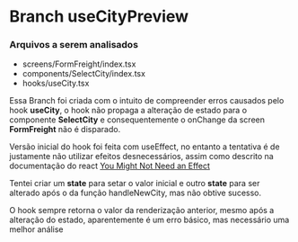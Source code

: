 # Branch useCityPreview

### Arquivos a serem analisados 

- screens/FormFreight/index.tsx
- components/SelectCity/index.tsx
- hooks/useCity.tsx


Essa Branch foi criada com o intuito de compreender erros causados pelo hook **useCity**, o hook não propaga a alteração de estado para o componente **SelectCity** e consequentemente o onChange da screen **FormFreight** não é disparado.

Versão inicial do hook foi feita com useEffect, no entanto a tentativa é de justamente não utilizar efeitos desnecessários, assim como descrito na documentação do react [You Might Not Need an Effect](https://react.dev/learn/you-might-not-need-an-effect)

Tentei criar um __state__ para setar o valor inicial e outro __state__ para ser alterado após o da função handleNewCity, mas não obtive sucesso.

O hook sempre retorna o valor da renderização anterior, mesmo após a alteração do estado, aparentemente é um erro básico, mas necessário uma melhor análise
